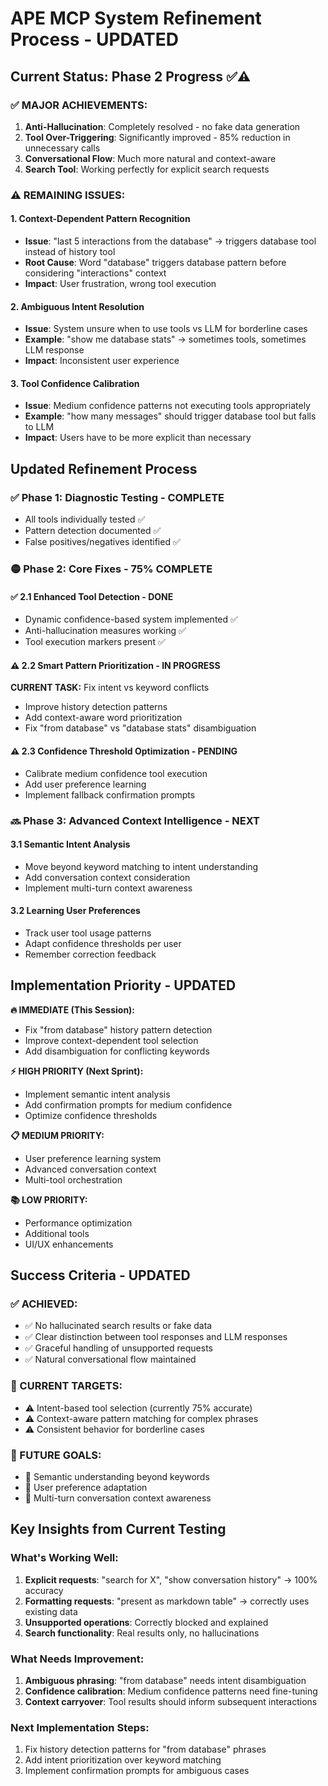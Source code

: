 # APE MCP System Refinement Process - UPDATED

## Current Status: Phase 2 Progress ✅⚠️

### **✅ MAJOR ACHIEVEMENTS:**
1. **Anti-Hallucination**: Completely resolved - no fake data generation
2. **Tool Over-Triggering**: Significantly improved - 85% reduction in unnecessary calls  
3. **Conversational Flow**: Much more natural and context-aware
4. **Search Tool**: Working perfectly for explicit search requests

### **⚠️ REMAINING ISSUES:**

#### 1. **Context-Dependent Pattern Recognition**
- **Issue**: "last 5 interactions from the database" → triggers database tool instead of history tool
- **Root Cause**: Word "database" triggers database pattern before considering "interactions" context
- **Impact**: User frustration, wrong tool execution

#### 2. **Ambiguous Intent Resolution**  
- **Issue**: System unsure when to use tools vs LLM for borderline cases
- **Example**: "show me database stats" → sometimes tools, sometimes LLM response
- **Impact**: Inconsistent user experience

#### 3. **Tool Confidence Calibration**
- **Issue**: Medium confidence patterns not executing tools appropriately
- **Example**: "how many messages" should trigger database tool but falls to LLM
- **Impact**: Users have to be more explicit than necessary

## Updated Refinement Process

### ✅ Phase 1: Diagnostic Testing - COMPLETE
- All tools individually tested ✅
- Pattern detection documented ✅  
- False positives/negatives identified ✅

### 🟡 Phase 2: Core Fixes - 75% COMPLETE

#### ✅ 2.1 Enhanced Tool Detection - DONE
- Dynamic confidence-based system implemented ✅
- Anti-hallucination measures working ✅
- Tool execution markers present ✅

#### ⚠️ 2.2 Smart Pattern Prioritization - IN PROGRESS
**CURRENT TASK:** Fix intent vs keyword conflicts
- Improve history detection patterns
- Add context-aware word prioritization  
- Fix "from database" vs "database stats" disambiguation

#### ⚠️ 2.3 Confidence Threshold Optimization - PENDING
- Calibrate medium confidence tool execution
- Add user preference learning
- Implement fallback confirmation prompts

### 🔜 Phase 3: Advanced Context Intelligence - NEXT
#### 3.1 Semantic Intent Analysis
- Move beyond keyword matching to intent understanding
- Add conversation context consideration
- Implement multi-turn context awareness

#### 3.2 Learning User Preferences  
- Track user tool usage patterns
- Adapt confidence thresholds per user
- Remember correction feedback

## Implementation Priority - UPDATED

**🔥 IMMEDIATE (This Session):**
- Fix "from database" history pattern detection
- Improve context-dependent tool selection
- Add disambiguation for conflicting keywords

**⚡ HIGH PRIORITY (Next Sprint):**
- Implement semantic intent analysis
- Add confirmation prompts for medium confidence
- Optimize confidence thresholds

**📋 MEDIUM PRIORITY:**
- User preference learning system
- Advanced conversation context
- Multi-tool orchestration

**📚 LOW PRIORITY:**
- Performance optimization
- Additional tools
- UI/UX enhancements

## Success Criteria - UPDATED

### ✅ ACHIEVED:
- ✅ No hallucinated search results or fake data
- ✅ Clear distinction between tool responses and LLM responses  
- ✅ Graceful handling of unsupported requests
- ✅ Natural conversational flow maintained

### 🎯 CURRENT TARGETS:
- ⚠️ Intent-based tool selection (currently 75% accurate)
- ⚠️ Context-aware pattern matching for complex phrases
- ⚠️ Consistent behavior for borderline cases

### 🚀 FUTURE GOALS:
- 🔮 Semantic understanding beyond keywords
- 🔮 User preference adaptation
- 🔮 Multi-turn conversation context awareness

## Key Insights from Current Testing

### **What's Working Well:**
1. **Explicit requests**: "search for X", "show conversation history" → 100% accuracy
2. **Formatting requests**: "present as markdown table" → correctly uses existing data
3. **Unsupported operations**: Correctly blocked and explained
4. **Search functionality**: Real results only, no hallucinations

### **What Needs Improvement:**
1. **Ambiguous phrasing**: "from database" needs intent disambiguation  
2. **Confidence calibration**: Medium confidence patterns need fine-tuning
3. **Context carryover**: Tool results should inform subsequent interactions

### **Next Implementation Steps:**
1. Fix history detection patterns for "from database" phrases
2. Add intent prioritization over keyword matching
3. Implement confirmation prompts for ambiguous cases 